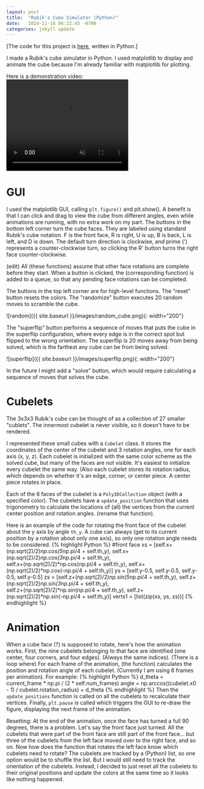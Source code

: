 ```yaml
---
layout: post
title:  "Rubik's Cube Simulator (Python)"
date:   2024-11-16 06:22:45 -0700
categories: jekyll update
---
```


[The code for this project is [here][puzzle-code-repo], written in Python.]

I made a Rubik's cube simulator in Python. I used matplotlib to display and animate the cube because I'm already familiar with matplotlib for plotting.

Here is a demonstration video:
<video width="320" height="240" controls loop="" muted="" autoplay="">
   <source src="https://github.com/bchellew15/bchellew15.github.io/raw/refs/heads/main/images/rubiks_screen_record_480.mp4">
</video>

# GUI

I used the matplotlib GUI, calling `plt.figure()` and plt.show().
A benefit is that I can click and drag to view the cube from different angles, even while animations are running, with no extra work on my part.
The buttons in the bottom left corner turn the cube faces. They are labeled using standard Rubik's cube notation. F is the front face, R is right, U is up, B is back, L is left, and D is down. The default turn direction is clockwise, and prime (') represents a counter-clockwise turn, so clicking the R' button turns the right face counter-clockwise.

(edit) All (these functions) assume that other face rotations are complete before they start. When a button is clicked, the (corresponding function) is added to a queue, so that any pending face rotations can be completed.

The buttons in the top left corner are for high-level functions. The "reset" button resets the colors. The "randomize" button executes 20 random moves to scramble the cube. 

![random]({{ site.baseurl }}/images/random_cube.png){: width="200"}

The "superflip" button performs a sequence of moves that puts the cube in the superflip configuration, where every edge is in the correct spot but flipped to the wrong orientation. The superflip is 20 moves away from being solved, which is the farthest any cube can be from being solved.

![superflip]({{ site.baseurl }}/images/superflip.png){: width="200"}

In the future I might add a "solve" button, which would require calculating a sequence of moves that solves the cube. 

# Cubelets

The 3x3x3 Rubik's cube can be thought of as a collection of 27 smaller "cublets". The innermost cubelet is never visible, so it doesn't have to be rendered.

I represented these small cubes with a `Cubelet` class. it stores the coordinates of the center of the cubelet and 3 rotation angles, one for each axis (x, y, z).
Each cubelet is initialized with the same color scheme as the solved cube, but many of the faces are not visible.
It's easiest to initialize every cubelet the same way.
(Also each cubelet stores its rotation radius, which depends on whether it's an edge, corner, or center piece. A center piece rotates in place.

Each of the 6 faces of the cubelet is a `Poly3DCollection` object (with a specified color).
The cubelets have a `update_position` function that uses trigonometry to calculate the locations of (all) the vertices from the current center position and rotation angles.
(rename that function).

Here is an example of the code for rotating the front face of the cubelet about the y axis by angle `th_y`. A cube can always (get to its current position by a rotation about only one axis), so only one rotation angle needs to be considered.
{% highlight Python %}
#front face
xs = [self.x+(np.sqrt(2)/2)*np.cos(5*np.pi/4 + self.th_y), self.x+(np.sqrt(2)/2)*np.cos(3*np.pi/4 + self.th_y), \
      self.x+(np.sqrt(2)/2)*np.cos(np.pi/4 + self.th_y), self.x+(np.sqrt(2)/2)*np.cos(-np.pi/4 + self.th_y)]
ys = [self.y-0.5, self.y-0.5, self.y-0.5, self.y-0.5]
zs = [self.z+(np.sqrt(2)/2)*np.sin(5*np.pi/4 + self.th_y), self.z+(np.sqrt(2)/2)*np.sin(3*np.pi/4 + self.th_y), \
      self.z+(np.sqrt(2)/2)*np.sin(np.pi/4 + self.th_y), self.z+(np.sqrt(2)/2)*np.sin(-np.pi/4 + self.th_y)]
verts1 = [list(zip(xs, ys, zs))]
{% endhighlight %}

# Animation

When a cube face (?) is supposed to rotate, here's how the animation works.
First, the nine cubelets belonging to that face are identified (one center, four corners, and four edges). (Always the same indices).
(There is a loop where) For each frame of the animation, (the function) calculates the position and rotation angle of each cubelet.
(Currently I am using 6 frames per animation).
For example:
{% highlight Python %}
d_theta = current_frame * np.pi / (2 * self.num_frames)
angle = np.arccos((cubelet.x0 - 1) / cubelet.rotation_radius) + d_theta
{% endhighlight %}
Then the `update_positions` function is called on all the cubelets to recalculate their vertices.
Finally, `plt.pause` is called which triggers the GUI to re-draw the figure, displaying the next frame of the animation.

Resetting:
At the end of the animation, once the face has turned a full 90 degrees, there is a problem. Let's say the front face just turned. All the cubelets that were part of the front face are still part of the front face... but three of the cubelets from the left face moved over to the right face, and so on. Now how does the function that rotates the left face know which cubelets need to rotate?
The cubelets are tracked by a (Python) list, so one option would be to shuffle the list. But I would still need to track the orientation of the cubelets. Instead, I decided to just reset all the cubelets to their original positions and update the colors at the same time so it looks like nothing happened.


[puzzle-code-repo]: https://github.com/bchellew15/rubiks_cube_simulator